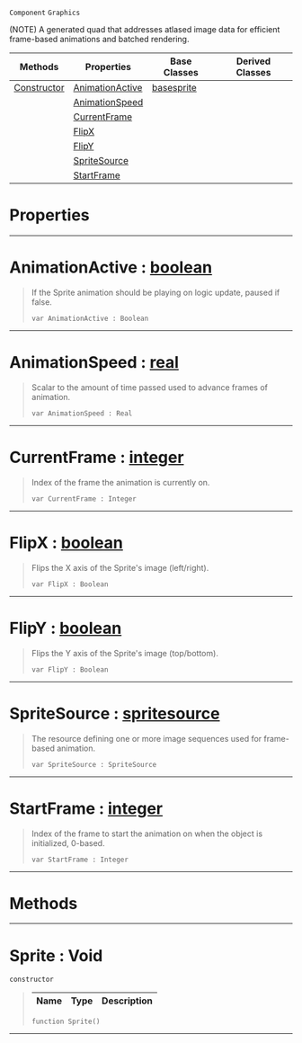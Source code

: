  `Component` `Graphics`



(NOTE) A generated quad that addresses atlased image data for efficient frame-based animations and batched rendering.

|Methods|Properties|Base Classes|Derived Classes|
|---|---|---|---|
|[ Constructor](https://github.com/ZilchEngine/ZilchDocs/blob/master/code_reference/class_reference/sprite.markdown#sprite-void)|[ AnimationActive](https://github.com/ZilchEngine/ZilchDocs/blob/master/code_reference/class_reference/sprite.markdown#animationactive-zero-eng)|[basesprite](https://github.com/ZilchEngine/ZilchDocs/blob/master/code_reference/class_reference/basesprite.markdown)| |
| |[ AnimationSpeed](https://github.com/ZilchEngine/ZilchDocs/blob/master/code_reference/class_reference/sprite.markdown#animationspeed-zero-engi)| | |
| |[ CurrentFrame](https://github.com/ZilchEngine/ZilchDocs/blob/master/code_reference/class_reference/sprite.markdown#currentframe-zero-engine)| | |
| |[ FlipX](https://github.com/ZilchEngine/ZilchDocs/blob/master/code_reference/class_reference/sprite.markdown#flipx-zero-engine-docume)| | |
| |[ FlipY](https://github.com/ZilchEngine/ZilchDocs/blob/master/code_reference/class_reference/sprite.markdown#flipy-zero-engine-docume)| | |
| |[ SpriteSource](https://github.com/ZilchEngine/ZilchDocs/blob/master/code_reference/class_reference/sprite.markdown#spritesource-zero-engine)| | |
| |[ StartFrame](https://github.com/ZilchEngine/ZilchDocs/blob/master/code_reference/class_reference/sprite.markdown#startframe-zero-engine-d)| | |


 #  Properties


---  
 #  AnimationActive : [boolean](https://github.com/ZilchEngine/ZilchDocs/blob/master/code_reference/nada_base_types/boolean.markdown)

> If the Sprite animation should be playing on logic update, paused if false.
> ``` lang=cpp, name=Nada
> var AnimationActive : Boolean


---  
 #  AnimationSpeed : [real](https://github.com/ZilchEngine/ZilchDocs/blob/master/code_reference/nada_base_types/real.markdown)

> Scalar to the amount of time passed used to advance frames of animation.
> ``` lang=cpp, name=Nada
> var AnimationSpeed : Real


---  
 #  CurrentFrame : [integer](https://github.com/ZilchEngine/ZilchDocs/blob/master/code_reference/nada_base_types/integer.markdown)

> Index of the frame the animation is currently on.
> ``` lang=cpp, name=Nada
> var CurrentFrame : Integer


---  
 #  FlipX : [boolean](https://github.com/ZilchEngine/ZilchDocs/blob/master/code_reference/nada_base_types/boolean.markdown)

> Flips the X axis of the Sprite's image (left/right).
> ``` lang=cpp, name=Nada
> var FlipX : Boolean


---  
 #  FlipY : [boolean](https://github.com/ZilchEngine/ZilchDocs/blob/master/code_reference/nada_base_types/boolean.markdown)

> Flips the Y axis of the Sprite's image (top/bottom).
> ``` lang=cpp, name=Nada
> var FlipY : Boolean


---  
 #  SpriteSource : [spritesource](https://github.com/ZilchEngine/ZilchDocs/blob/master/code_reference/class_reference/spritesource.markdown)

> The resource defining one or more image sequences used for frame-based animation.
> ``` lang=cpp, name=Nada
> var SpriteSource : SpriteSource


---  
 #  StartFrame : [integer](https://github.com/ZilchEngine/ZilchDocs/blob/master/code_reference/nada_base_types/integer.markdown)

> Index of the frame to start the animation on when the object is initialized, 0-based.
> ``` lang=cpp, name=Nada
> var StartFrame : Integer


---  
 #  Methods


---  
 #  Sprite : Void

 `constructor`

> 
> |Name|Type|Description|
> |---|---|---|
> ``` lang=cpp, name=Nada
> function Sprite()
> ``` 


---  
 

 